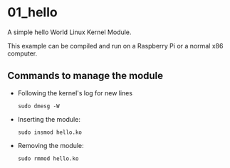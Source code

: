 # 01_hello

A simple hello World Linux Kernel Module.

This example can be compiled and run on a Raspberry Pi or a normal x86 computer.

## Commands to manage the module

- Following the kernel's log for new lines
  ~~~
  sudo dmesg -W
  ~~~
- Inserting the module:
  ~~~
  sudo insmod hello.ko
  ~~~
- Removing the module:
  ~~~
  sudo rmmod hello.ko
  ~~~


